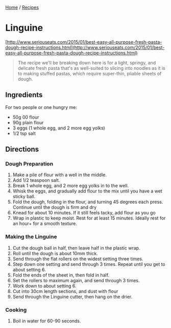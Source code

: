 [Home](../README.md) / [Recipes](README.md)

# Linguine
[http://www.seriouseats.com/2015/01/best-easy-all-purpose-fresh-pasta-dough-recipe-instructions.html](http://www.seriouseats.com/2015/01/best-easy-all-purpose-fresh-pasta-dough-recipe-instructions.html)

> The recipe we'll be breaking down here is for a light, springy, and delicate fresh pasta that's as well-suited to
slicing into noodles as it is to making stuffed pastas, which require super-thin, pliable sheets of dough.

## Ingredients
For two people or one hungry me:
- 50g 00 flour
- 90g plain flour
- 3 eggs (1 whole egg, and 2 more egg yolks)
- 1/2 tsp salt

## Directions
### Dough Preparation
1. Make a pile of flour with a well in the middle.
1. Add 1/2 teaspoon salt.
1. Break 1 whole egg, and 2 more egg yolks in to the well.
1. Whisk the eggs, and gradually add flour to the mix until you have a wet sticky ball.
1. Fold the dough, folding in the flour, and turning 45 degrees each press.  Continue until the dough is firm and dry
1. Knead for about 10 minutes.  If it still feels tacky, add flour as you go
1. Wrap in plastic to keep moist. Rest for at least 15 minutes.  Ideally rest for an hour+ for a smooth texture.

### Making the Linguine
1. Cut the dough ball in half, then leave half in the plastic wrap.
1. Roll until the dough is about 10mm thick.
1. Send through the flat rollers on the widest setting three times.
1. Step down one setting and send through 3 times.  Repeat until you get to about setting 6.
1. Fold the ends of the sheet in, then fold in half.
1. Set the rollers to maximum again, and send through 3 times.
1. Work down to about setting 6.
1. Cut into 30cm length sections, and dust with flour
1. Send through the Linguine cutter, then hang on the drier.

### Cooking
1. Boil in water for 60-90 seconds.

